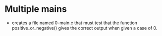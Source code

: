 # Multiple mains
* creates a file named 0-main.c that must test that the
function positive_or_negative() gives the correct output when
given a case of 0.

